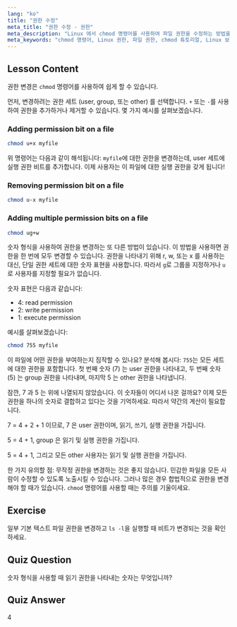 ```yaml
---
lang: "ko"
title: "권한 수정"
meta_title: "권한 수정 - 권한"
meta_description: "Linux 에서 chmod 명령어를 사용하여 파일 권한을 수정하는 방법을 배웁니다. 안전한 파일 관리를 위한 심볼릭 및 숫자 모드를 이해합니다. 지금 학습을 시작하세요!"
meta_keywords: "chmod 명령어, Linux 권한, 파일 권한, chmod 튜토리얼, Linux 보안, 초보자 Linux, Linux 가이드, chmod 숫자"
---
```


## Lesson Content

권한 변경은 `chmod` 명령어를 사용하여 쉽게 할 수 있습니다.

먼저, 변경하려는 권한 세트 (user, group, 또는 other) 를 선택합니다. `+` 또는 `-`를 사용하여 권한을 추가하거나 제거할 수 있습니다. 몇 가지 예시를 살펴보겠습니다.

### Adding permission bit on a file

```bash
chmod u+x myfile
```

위 명령어는 다음과 같이 해석됩니다: `myfile`에 대한 권한을 변경하는데, user 세트에 실행 권한 비트를 추가합니다. 이제 사용자는 이 파일에 대한 실행 권한을 갖게 됩니다!

### Removing permission bit on a file

```bash
chmod u-x myfile
```

### Adding multiple permission bits on a file

```bash
chmod ug+w
```

숫자 형식을 사용하여 권한을 변경하는 또 다른 방법이 있습니다. 이 방법을 사용하면 권한을 한 번에 모두 변경할 수 있습니다. 권한을 나타내기 위해 r, w, 또는 x 를 사용하는 대신, 단일 권한 세트에 대한 숫자 표현을 사용합니다. 따라서 `g`로 그룹을 지정하거나 `u`로 사용자를 지정할 필요가 없습니다.

숫자 표현은 다음과 같습니다:

- 4: read permission
- 2: write permission
- 1: execute permission

예시를 살펴보겠습니다:

```bash
chmod 755 myfile
```

이 파일에 어떤 권한을 부여하는지 짐작할 수 있나요? 분석해 봅시다: `755`는 모든 세트에 대한 권한을 포함합니다. 첫 번째 숫자 (7) 는 user 권한을 나타내고, 두 번째 숫자 (5) 는 group 권한을 나타내며, 마지막 5 는 other 권한을 나타냅니다.

잠깐, 7 과 5 는 위에 나열되지 않았습니다. 이 숫자들이 어디서 나온 걸까요? 이제 모든 권한을 하나의 숫자로 결합하고 있다는 것을 기억하세요. 따라서 약간의 계산이 필요합니다.

7 = 4 + 2 + 1 이므로, 7 은 user 권한이며, 읽기, 쓰기, 실행 권한을 가집니다.

5 = 4 + 1, group 은 읽기 및 실행 권한을 가집니다.

5 = 4 + 1, 그리고 모든 other 사용자는 읽기 및 실행 권한을 가집니다.

한 가지 유의할 점: 무작정 권한을 변경하는 것은 좋지 않습니다. 민감한 파일을 모든 사람이 수정할 수 있도록 노출시킬 수 있습니다. 그러나 많은 경우 합법적으로 권한을 변경해야 할 때가 있습니다. `chmod` 명령어를 사용할 때는 주의를 기울이세요.

## Exercise

일부 기본 텍스트 파일 권한을 변경하고 `ls -l`을 실행할 때 비트가 변경되는 것을 확인하세요.

## Quiz Question

숫자 형식을 사용할 때 읽기 권한을 나타내는 숫자는 무엇입니까?

## Quiz Answer

4
